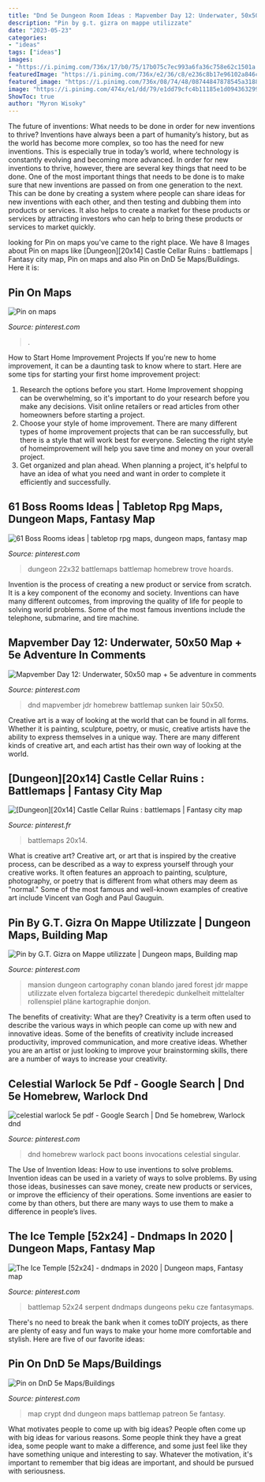 ```yaml
---
title: "Dnd 5e Dungeon Room Ideas : Mapvember Day 12: Underwater, 50x50 Map + 5e Adventure In Comments"
description: "Pin by g.t. gizra on mappe utilizzate"
date: "2023-05-23"
categories:
- "ideas"
tags: ["ideas"]
images:
- "https://i.pinimg.com/736x/17/b0/75/17b075c7ec993a6fa36c758e62c1501a.jpg"
featuredImage: "https://i.pinimg.com/736x/e2/36/c8/e236c8b17e96102a846c08f3acbe70e8--dungeon-maps-dungeon-tiles.jpg"
featured_image: "https://i.pinimg.com/736x/08/74/48/08744847878545a31883f229c9a75995.jpg"
image: "https://i.pinimg.com/474x/e1/dd/79/e1dd79cfc4b11185e1d094363299cf87.jpg"
ShowToc: true
author: "Myron Wisoky"
---
```



The future of inventions: What needs to be done in order for new inventions to thrive?
Inventions have always been a part of humanity’s history, but as the world has become more complex, so too has the need for new inventions. This is especially true in today’s world, where technology is constantly evolving and becoming more advanced. In order for new inventions to thrive, however, there are several key things that need to be done. 
One of the most important things that needs to be done is to make sure that new inventions are passed on from one generation to the next. This can be done by creating a system where people can share ideas for new inventions with each other, and then testing and dubbing them into products or services. It also helps to create a market for these products or services by attracting investors who can help to bring these products or services to market quickly.

	

		
looking for Pin on maps you've came to the right place. We have 8 Images about Pin on maps like [Dungeon][20x14] Castle Cellar Ruins : battlemaps | Fantasy city map, Pin on maps and also Pin on DnD 5e Maps/Buildings. Here it is:
		
    
## Pin On Maps

<img loading=lazy src="https://i.pinimg.com/736x/08/74/48/08744847878545a31883f229c9a75995.jpg" onerror="this.onerror=null;this.src='https://tse3.mm.bing.net/th?id=OIP.1fmrJIfHZfMDLVSq4eJ3wQHaOP&amp;pid=15.1';" alt="Pin on maps">

_Source: pinterest.com_

>. 

	

How to Start Home Improvement Projects
If you're new to home improvement, it can be a daunting task to know where to start. Here are some tips for starting your first home improvement project: 
1. Research the options before you start. Home Improvement shopping can be overwhelming, so it's important to do your research before you make any decisions. Visit online retailers or read articles from other homeowners before starting a project. 
2. Choose your style of home improvement. There are many different types of home improvement projects that can be ran successfully, but there is a style that will work best for everyone. Selecting the right style of homeimprovement will help you save time and money on your overall project. 
3. Get organized and plan ahead. When planning a project, it's helpful to have an idea of what you need and want in order to complete it efficiently and successfully.

    
## 61 Boss Rooms Ideas | Tabletop Rpg Maps, Dungeon Maps, Fantasy Map

<img loading=lazy src="https://i.pinimg.com/474x/e1/dd/79/e1dd79cfc4b11185e1d094363299cf87.jpg" onerror="this.onerror=null;this.src='https://tse2.mm.bing.net/th?id=OIP.5myH7tLlw8LdHRdX5hQlYQAAAA&amp;pid=15.1';" alt="61 Boss Rooms ideas | tabletop rpg maps, dungeon maps, fantasy map">

_Source: pinterest.com_

>dungeon 22x32 battlemaps battlemap homebrew trove hoards. 

	

Invention is the process of creating a new product or service from scratch. It is a key component of the economy and society. Inventions can have many different outcomes, from improving the quality of life for people to solving world problems. Some of the most famous inventions include the telephone, submarine, and tire machine.

    
## Mapvember Day 12: Underwater, 50x50 Map + 5e Adventure In Comments

<img loading=lazy src="https://i.pinimg.com/736x/0e/64/b4/0e64b4e1927fb7c1aba72d1f99373690.jpg" onerror="this.onerror=null;this.src='https://tse2.mm.bing.net/th?id=OIP.2ELvse2dXcswRzZ1gpuK6wHaHa&amp;pid=15.1';" alt="Mapvember Day 12: Underwater, 50x50 map + 5e adventure in comments">

_Source: pinterest.com_

>dnd mapvember jdr homebrew battlemap sunken lair 50x50. 

	

Creative art is a way of looking at the world that can be found in all forms. Whether it is painting, sculpture, poetry, or music, creative artists have the ability to express themselves in a unique way. There are many different kinds of creative art, and each artist has their own way of looking at the world.

    
## [Dungeon][20x14] Castle Cellar Ruins : Battlemaps | Fantasy City Map

<img loading=lazy src="https://i.pinimg.com/736x/12/80/24/128024a7d985a445b5b4413bc9011660.jpg" onerror="this.onerror=null;this.src='https://tse2.mm.bing.net/th?id=OIP.S8rOfcsFrQE0s3u50u4GfQHaFL&amp;pid=15.1';" alt="[Dungeon][20x14] Castle Cellar Ruins : battlemaps | Fantasy city map">

_Source: pinterest.fr_

>battlemaps 20x14. 

	

What is creative art?
Creative art, or art that is inspired by the creative process, can be described as a way to express yourself through your creative works. It often features an approach to painting, sculpture, photography, or poetry that is different from what others may deem as "normal." Some of the most famous and well-known examples of creative art include Vincent van Gogh and Paul Gauguin.

    
## Pin By G.T. Gizra On Mappe Utilizzate | Dungeon Maps, Building Map

<img loading=lazy src="https://i.pinimg.com/736x/e2/36/c8/e236c8b17e96102a846c08f3acbe70e8--dungeon-maps-dungeon-tiles.jpg" onerror="this.onerror=null;this.src='https://tse2.mm.bing.net/th?id=OIP.DtvZMn_0JFrsl1CqtJH-TADhEU&amp;pid=15.1';" alt="Pin by G.T. Gizra on Mappe utilizzate | Dungeon maps, Building map">

_Source: pinterest.com_

>mansion dungeon cartography conan blando jared forest jdr mappe utilizzate elven fortaleza bigcartel theredepic dunkelheit mittelalter rollenspiel pläne kartographie donjon. 

	

The benefits of creativity: What are they?
Creativity is a term often used to describe the various ways in which people can come up with new and innovative ideas. Some of the benefits of creativity include increased productivity, improved communication, and more creative ideas. Whether you are an artist or just looking to improve your brainstorming skills, there are a number of ways to increase your creativity.

    
## Celestial Warlock 5e Pdf - Google Search | Dnd 5e Homebrew, Warlock Dnd

<img loading=lazy src="https://i.pinimg.com/736x/37/5a/9e/375a9ec0991b60a9438e1fb533f10329.jpg" onerror="this.onerror=null;this.src='https://tse2.mm.bing.net/th?id=OIP.tsgvz_Fp5BqQ14DlPdNgLgHaKd&amp;pid=15.1';" alt="celestial warlock 5e pdf - Google Search | Dnd 5e homebrew, Warlock dnd">

_Source: pinterest.com_

>dnd homebrew warlock pact boons invocations celestial singular. 

	

The Use of Invention Ideas: How to use inventions to solve problems.
Invention ideas can be used in a variety of ways to solve problems. By using those ideas, businesses can save money, create new products or services, or improve the efficiency of their operations. Some inventions are easier to come by than others, but there are many ways to use them to make a difference in people’s lives.

    
## The Ice Temple [52x24] - Dndmaps In 2020 | Dungeon Maps, Fantasy Map

<img loading=lazy src="https://i.pinimg.com/736x/f7/02/9a/f7029a177ecbd3bd4338ab44634e4947.jpg" onerror="this.onerror=null;this.src='https://tse3.mm.bing.net/th?id=OIP.C9ltGTgW3vD8zOyaNzdNjwHaQD&amp;pid=15.1';" alt="The Ice Temple [52x24] - dndmaps in 2020 | Dungeon maps, Fantasy map">

_Source: pinterest.com_

>battlemap 52x24 serpent dndmaps dungeons peku cze fantasymaps. 

	

There's no need to break the bank when it comes toDIY projects, as there are plenty of easy and fun ways to make your home more comfortable and stylish. Here are five of our favorite ideas: 

    
## Pin On DnD 5e Maps/Buildings

<img loading=lazy src="https://i.pinimg.com/736x/17/b0/75/17b075c7ec993a6fa36c758e62c1501a.jpg" onerror="this.onerror=null;this.src='https://tse1.mm.bing.net/th?id=OIP.k5ni0CdnoJ9zM1D5JukjFgHaJQ&amp;pid=15.1';" alt="Pin on DnD 5e Maps/Buildings">

_Source: pinterest.com_

>map crypt dnd dungeon maps battlemap patreon 5e fantasy. 

	

What motivates people to come up with big ideas?
People often come up with big ideas for various reasons. Some people think they have a great idea, some people want to make a difference, and some just feel like they have something unique and interesting to say. Whatever the motivation, it's important to remember that big ideas are important, and should be pursued with seriousness.

